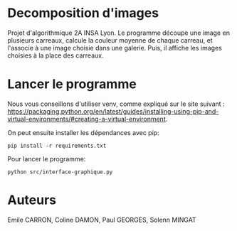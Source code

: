 # Decomposition d'images
Projet d'algorithmique 2A INSA Lyon.
Le programme découpe une image en plusieurs carreaux, calcule la couleur
moyenne de chaque carreau, et l'associe à une image choisie dans une galerie.
Puis, il affiche les images choisies à la place des carreaux.

# Lancer le programme
Nous vous conseillons d'utiliser venv, comme expliqué sur le site suivant :
https://packaging.python.org/en/latest/guides/installing-using-pip-and-virtual-environments/#creating-a-virtual-environment.

On peut ensuite installer les dépendances avec pip:
```
pip install -r requirements.txt
```

Pour lancer le programme:
```
python src/interface-graphique.py
```

# Auteurs
Emile CARRON, Coline DAMON, Paul GEORGES, Solenn MINGAT
